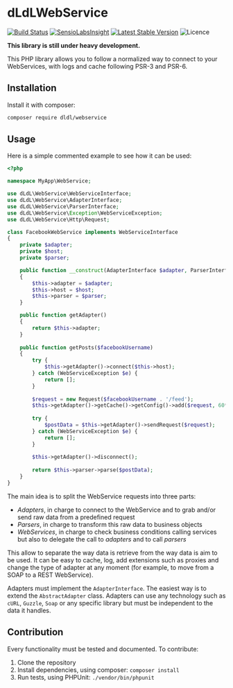 dLdLWebService
==============

[![Build Status](https://travis-ci.org/dldl/webservice.svg)](https://travis-ci.org/dldl/webservice)
[![SensioLabsInsight](https://insight.sensiolabs.com/projects/d5e04165-7382-4cfa-aa34-8860f96af5ab/mini.png)](https://insight.sensiolabs.com/projects/d5e04165-7382-4cfa-aa34-8860f96af5ab)
[![Latest Stable Version](https://poser.pugx.org/dldl/webservice/v/stable)](https://packagist.org/packages/dldl/webservice)
![Licence](https://img.shields.io/github/license/dldl/webservice.svg)

**This library is still under heavy development.**

This PHP library allows you to follow a normalized way to connect to your WebServices, with logs and cache following
PSR-3 and PSR-6.

Installation
------------

Install it with composer:

```sh
composer require dldl/webservice
```

Usage
-----

Here is a simple commented example to see how it can be used:

```php
<?php

namespace MyApp\WebService;

use dLdL\WebService\WebServiceInterface;
use dLdL\WebService\AdapterInterface;
use dLdL\WebService\ParserInterface;
use dLdL\WebService\Exception\WebServiceException;
use dLdL\WebService\Http\Request;

class FacebookWebService implements WebServiceInterface
{
    private $adapter;
    private $host;
    private $parser;

    public function __construct(AdapterInterface $adapter, ParserInterface $parser, $host)
    {
        $this->adapter = $adapter;
        $this->host = $host;
        $this->parser = $parser;
    }

    public function getAdapter()
    {
        return $this->adapter;
    }
    
    public function getPosts($facebookUsername)
    {
        try {
            $this->getAdapter()->connect($this->host);
        } catch (WebServiceException $e) {
            return [];
        }
        
        $request = new Request($facebookUsername . '/feed');
        $this->getAdapter()->getCache()->getConfig()->add($request, 60*60*24);
        
        try {
            $postData = $this->getAdapter()->sendRequest($request);
        } catch (WebServiceException $e) {
            return [];
        }
        
        $this->getAdapter()->disconnect();
        
        return $this->parser->parse($postData);
    }
}
```

The main idea is to split the WebService requests into three parts:

 - *Adapters*, in charge to connect to the WebService and to grab and/or send raw data from a predefined request
 - *Parsers*, in charge to transform this raw data to business objects
 - *WebServices*, in charge to check business conditions calling services but also to delegate the call to *adapters*
   and to call *parsers*
 
This allow to separate the way data is retrieve from the way data is aim to be used. It can be easy to cache, log,
add extensions such as proxies and change the type of adapter at any moment (for example, to move from a SOAP to a
REST WebService).

Adapters must implement the `AdapterInterface`. The easiest way is to extend the `AbstractAdapter` class. Adapters
can use any technology such as `cURL`, `Guzzle`, `Soap` or any specific library but must be independent to the data
it handles.

Contribution
------------

Every functionality must be tested and documented. To contribute:

 1. Clone the repository
 2. Install dependencies, using composer: `composer install`
 3. Run tests, using PHPUnit: `./vendor/bin/phpunit`
